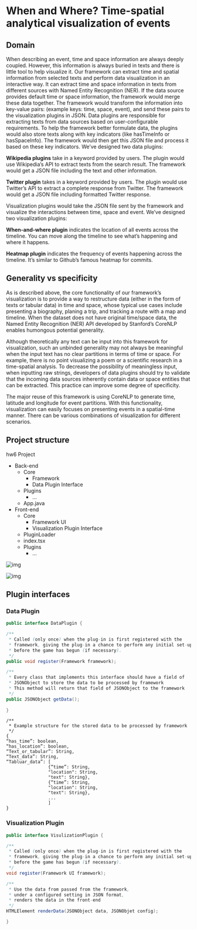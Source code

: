 # **When and Where? Time-spatial analytical visualization of events** 

## Domain
When describing an event, time and space information are always deeply coupled. However, this information is always buried in texts and there is little tool to help visualize it. Our framework can extract time and spatial information from selected texts and perform data visualization in an interactive way. It can extract time and space information in texts from different sources with Named Entity Recognition (NER). If the data source provides default time or space information, the framework would merge these data together. The framework would transform the information into key-value pairs: (example keys: time, space, event), and send these pairs to the visualization plugins in JSON. 
Data plugins are responsible for extracting texts from data sources based on user-configurable requirements. To help the framework better formulate data, the plugins would also store texts along with key indicators (like hasTimeInfo or hasSpaceInfo). The framework would then get this JSON file and process it based on these key indicators. We’ve designed two data plugins:

**Wikipedia plugins** take in a keyword provided by users. The plugin would use Wikipedia’s API to extract texts from the search result. The framework would get a JSON file including the text and other information. 

**Twitter plugin** takes in a keyword provided by users. The plugin would use Twitter’s API to extract a complete response from Twitter. The framework would get a JSON file including formatted Twitter response. 

Visualization plugins would take the JSON file sent by the framework and visualize the interactions between time, space and event. We’ve designed two visualization plugins:

**When-and-where plugin** indicates the location of all events across the timeline. You can move along the timeline to see what’s happening and where it happens. 

**Heatmap plugin** indicates the frequency of events happening across the timeline. It’s similar to Github’s famous heatmap for commits. 

## Generality vs specificity

As is described above, the core functionality of our framework’s visualization is to provide a way to restructure data (either in the form of texts or tabular data) in time and space, whose typical use cases include presenting a biography, planing a trip, and tracking a route with a map and timeline. When the dataset does not have original time/space data, the Named Entity Recognition (NER) API developed by Stanford’s CoreNLP enables humongous potential generality.

Although theoretically any text can be input into this framework for visualization, such an unbinded generality may not always be meaningful when the input text has no clear partitions in terms of time or space. For example, there is no point visualizing a poem or a scientific research in a time-spatial analysis. To decrease the possibility of meaningless input, when inputting raw strings, developers of data plugins should try to validate that the incoming data sources inherently contain data or space entities that can be extracted. This practice can improve some degree of specificity. 

The major reuse of this framework is using CoreNLP to generate time, latitude and longitude for event partitions. With this functionality, visualization can easily focuses on presenting events in a spatial-time manner. There can be various combinations of visualization for different scenarios.

## Project structure

hw6 Project  

- Back-end
  - Core	
    - Framework	
    - Data Plugin Interface  
  - Plugins	
    - …    
  - App.java  
- Front-end    
  - Core    	
    - Framework UI	
    - Visualization Plugin Interface    
  - PluginLoader    
  - index.tsx    
  - Plugins      
    - …



![img](https://lh4.googleusercontent.com/hzSrE4ln6sk9CKi7ZkQhsI_eQ5KEnSLFuzoSup9pTVzNI5aT639FZkpk7raF89QAnADkiTV7so7iFZ2HIBCv0SRDruHiSpj45U3dnNsW-1eS4Nz3PLymZ71KsQiXJmsFRJisC6HaHhpR2NeOkBNTL8Ss01vPhB3496Wb_mv0T0sptG6uVwbDyI84jT0YAw)

![img](https://lh5.googleusercontent.com/9uALSFxd-NKJYBZYKKgj18_51XdyCmQkJgE4grJ3_007u6Jqxr-_GLxBQ1cqsg-4npt_MGTLoQ4uh9OtM-XHfQAef8j8-rQj0kj0yIWoFARI2QCbIj55fDlo59RR-K-NUACiYaiYLhxMPoUPdVLG9VHU0582GvltmIh0GiVx1S8Ux-S98ei2B_jAzqZu2w)

## Plugin interfaces

### Data Plugin

```java
public interface DataPlugin {

/**
 * Called (only once) when the plug-in is first registered with the
 * framework, giving the plug-in a chance to perform any initial set-up
 * before the game has begun (if necessary).
 */
public void register(Framework framework);

/**
 * Every class that implements this interface should have a field of 
 * JSONObject to store the data to be processed by framework
 * This method will return that field of JSONObject to the framework
 */
public JSONObject getData();
    
}
```

```
/**
 * Example structure for the stored data to be processed by framework
 */
{
“has_time”: boolean,
“has_location”: boolean,
“Text_or_tabular”: String,
“Text_data”: String,
“Tabluar_data”: [
				{“time”: String, 
				"location": String, 
				"text": String},
				{“time”: String, 
				"location": String, 
				"text": String},
				...
				]
}

```

### Visualization Plugin

```java
public interface VisulizationPlugin {

/**
 * Called (only once) when the plug-in is first registered with the
 * framework, giving the plug-in a chance to perform any initial set-up
 * before the game has begun (if necessary).
 */
void register(Framework UI framework);

/**
 * Use the data from passed from the framework,
 * under a configured setting in JSON format,
 * renders the data in the front-end
 */
HTMLElement renderData(JSONObject data, JSONObjet config);

}
```

